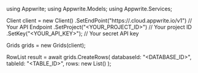 using Appwrite;
using Appwrite.Models;
using Appwrite.Services;

Client client = new Client()
    .SetEndPoint("https://<REGION>.cloud.appwrite.io/v1") // Your API Endpoint
    .SetProject("<YOUR_PROJECT_ID>") // Your project ID
    .SetKey("<YOUR_API_KEY>"); // Your secret API key

Grids grids = new Grids(client);

RowList result = await grids.CreateRows(
    databaseId: "<DATABASE_ID>",
    tableId: "<TABLE_ID>",
    rows: new List<object>()
);